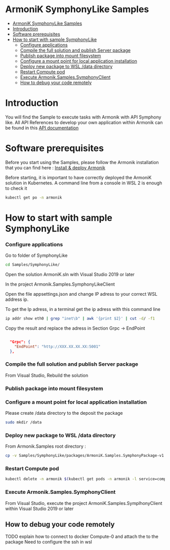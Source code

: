 # ArmoniK SymphonyLike Samples
- [ArmoniK SymphonyLike Samples](#armonik-symphonylike-samples)
- [Introduction <a name="introduction"></a>](#introduction-)
- [Software prerequisites <a name="software-prerequisites"></a>](#software-prerequisites-)
- [How to start with sample SymphonyLike](#how-to-start-with-sample-symphonylike)
    - [Configure applications](#configure-applications)
    - [Compile the full solution and publish Server package](#compile-the-full-solution-and-publish-server-package)
    - [Publish package into mount filesystem](#publish-package-into-mount-filesystem)
    - [Configure a mount point for local application installation](#configure-a-mount-point-for-local-application-installation)
    - [Deploy new package to WSL /data directory](#deploy-new-package-to-wsl-data-directory)
    - [Restart Compute pod](#restart-compute-pod)
    - [Execute Armonik.Samples.SymphonyClient](#execute-armoniksamplessymphonyclient)
  - [How to debug your code remotely](#how-to-debug-your-code-remotely)

# Introduction <a name="introduction"></a>

You will find the Sample to execute tasks with Armonik with API Symphony like.
All API References to develop your own application within Armonik can be found in this [API documentation](Documentation/Home.md)

# Software prerequisites <a name="software-prerequisites"></a>

Before you start using the Samples, please follow the Armonik installation that you can find here :
[Install & deploy Armonik](https://github.com/aneoconsulting/armonik/blob/main/infrastructure/README.md)

Before starting, it is important to have correctly deployed the ArmoniK solution in Kubernetes. A command line from a console in WSL 2 is enough to check it
```bash
kubectl get po -n armonik
```

# How to start with sample SymphonyLike


### Configure applications
Go to folder of SymphonyLike
```bash
cd Samples/SymphonyLike/
```
Open the solution ArmoniK.sln with Visual Studio 2019 or later

In the project Armonik.Samples.SymphonyLikeClient

Open the file appsettings.json and change IP adress to your correct WSL address ip.

To get the Ip adress, in a terminal get the ip adress with this command line

```bash
ip addr show eth0 | grep "inet\b" | awk '{print $2}' | cut -d/ -f1
```
Copy the result and replace the adress in Section Grpc -> EndPoint
```json

  "Grpc": {
    "EndPoint": "http://XXX.XX.XX.XX:5001"
  },
```

### Compile the full solution and publish Server package
From Visual Studio, Rebuild the solution


### Publish package into mount filesystem

### Configure a mount point for local application installation
Please create /data directory to the deposit the package
```bash
sudo mkdir /data
```

### Deploy new package to WSL /data directory
From Armonik.Samples root directory :
```bash
cp -v Samples/SymphonyLike/packages/ArmoniK.Samples.SymphonyPackage-v1.0.0.zip /data/
```

### Restart Compute pod
```bash
kubectl delete -n armonik $(kubectl get pods -n armonik -l service=compute-plane --no-headers=true -o name)
```

### Execute Armonik.Samples.SymphonyClient

From Visual Studio, execute the project ArmoniK.Samples.SymplhonyClient within Visual Studio 2019 or later


## How to debug your code remotely
TODO explain how to connect to docker Compute-0 and attach the to the package
Need to configure the ssh in wsl
